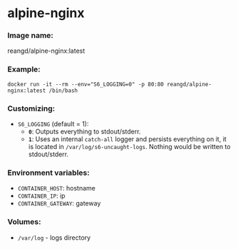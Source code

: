 alpine-nginx
===


### Image name:
reangd/alpine-nginx:latest


### Example:
```
docker run -it --rm --env="S6_LOGGING=0" -p 80:80 reangd/alpine-nginx:latest /bin/bash
```


### Customizing:
* `S6_LOGGING` (default = 1): 
  * **`0`**: Outputs everything to stdout/stderr.
  * **`1`**: Uses an internal `catch-all` logger and persists everything on it, it is located in `/var/log/s6-uncaught-logs`. Nothing would be written to stdout/stderr.


### Environment variables:
* `CONTAINER_HOST`: hostname
* `CONTAINER_IP`: ip
* `CONTAINER_GATEWAY`: gateway


### Volumes:
* `/var/log` - logs directory